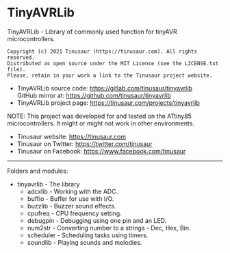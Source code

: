 # TinyAVRLib

TinyAVRLib - Library of commonly used function for tinyAVR microcontrollers.

    Copyright (c) 2021 Tinusaur (https://tinusaur.com). All rights reserved.
    Distributed as open source under the MIT License (see the LICENSE.txt file).
    Please, retain in your work a link to the Tinusaur project website.

- TinyAVRLib source code: https://gitlab.com/tinusaur/tinyavrlib  
  GitHub mirror at: https://github.com/tinusaur/tinyavrlib
- TinyAVRLib project page: https://tinusaur.com/projects/tinyavrlib

NOTE: This project was developed for and tested on the ATtiny85 microcontrollers. It might or might not work in other environments.

- Tinusaur website: https://tinusaur.com
- Tinusaur on Twitter: https://twitter.com/tinusaur
- Tinusaur on Facebook: https://www.facebook.com/tinusaur

-------------------------------------------------------------------------------

Folders and modules:
- tinyavrlib	- The library
  - adcxlib	- Working with the ADC.
  - buffio	- Buffer for use with I/O.
  - buzzlib	- Buzzer sound effects.
  - cpufreq	- CPU frequency setting.
  - debugpin	- Debugging using one pin and an LED.
  - num2str	- Converting number to a strings - Dec, Hex, Bin.
  - scheduler	- Scheduling tasks using timers.
  - soundlib	- Playing sounds and melodies.


